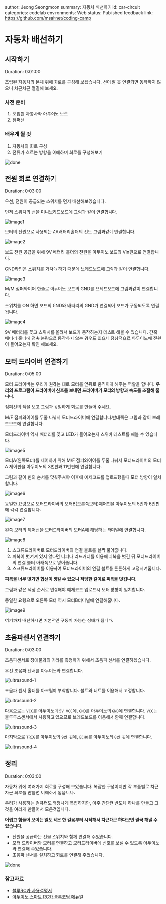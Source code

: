 author: Jeong Seongmoon
summary: 자동차 배선하기
id: car-circuit
categories: codelab
environments: Web
status: Published
feedback link: https://github.com/msaltnet/coding-camp

# 자동차 배선하기

## 시작하기
Duration: 0:01:00

조립된 자동차의 본체 위에 회로를 구성해 보겠습니다. 선이 잘 못 연결되면 동작하지 않으니 차근차근 열결해 보세요.

### 사전 준비
1. 조립된 자동차와 아두이노 보드
2. 점퍼선

### 배우게 될 것
1. 자동차의 회로 구성
1. 전류가 흐르는 방향을 이해하며 회로를 구성해보기

![done](./img/done.jpg)

## 전원 회로 연결하기
Duration: 0:03:00

우선, 전원이 공급되는 스위치를 먼저 배선해보겠습니다.

먼저 스위치의 선을 미니브레드보드에 그림과 같이 연결합니다.

![image1](./img/1.png)

모터의 전원으로 사용되는 AA배터리홀더의 선도 그림과같이 연결합니다.

![image2](./img/2.png)

보드 전원 공급을 위해 9V 배터리 홀더의 전원을 아두이노 보드의 Vin핀으로 연결합니다.

GND라인은 스위치를 거쳐야 하기 때문에 브레드보드에 그림과 같이 연결합니다.

![image3](./img/3.png)

M/M 점퍼와이어 한줄로 아두이노 보드의 GND를 브레드보드에 그림과같이 연결합니다.

스위치를 ON 하면 보드의 GND와 배터리의 GND가 연결되어 보드가 구동되도록 연결됩니다.

![image4](./img/4.png)

9V 배터리를 꽂고 스위치를 올려서 보드가 동작하는지 테스트 해볼 수 있습니다. 간혹 배터리 홀더에 접촉 불량으로 동작하지 않는 경우도 있으니 정상적으로 아두이노에 전원이 들어오는지 확인 해보세요.

## 모터 드라이버 연결하기
Duration: 0:05:00

모터 드라이버는 우리가 원하는 대로 모터를 앞뒤로 움직이게 해주는 역할을 합니다. **우리의 프로그램이 드라이버에 신호를 보내면 드라이버가 모터의 방향과 속도를 조절해 줍니다.**

점퍼선의 색을 보고 그림과 동일하게 회로를 만들어 주세요.

M/F 점퍼와이어를 두줄 나눠서 모터드라이버에 연결합니다.반대쪽은 그림과 같이 브레드보드에 연결합니다.

모터드라이버 역시 배터리를 꽂고 LED가 들어오는지 스위치 테스트를 해볼 수 있습니다. 

![image5](./img/5.png)

모터A(왼쪽모터)를 제어하기 위해 M/F 점퍼와이어를 두줄 나눠서 모터드라이버의 모터A 제어핀을 아두이노의 3번핀과 11번핀에 연결합니다.

그림과 같이 핀의 순서를 맞춰주셔야 이후에 예제코드를 업로드했을때 모터 방향이 일치합니다.

![image6](./img/6.png)

동일한 요령으로 모터드라이버의 모터B(오른쪽모터)제어핀을 아두이노의 5번과 6번핀에 각각 연결합니다.

![image7](./img/7.png)

왼쪽 모터의 제어선을 모터드라이버의 모터A에 해당하는 터미널에 연결합니다.

![image8](./img/8.png)

1. 스크류드라이버로 모터드라이버의 연결 볼트를 살짝 풀어줍니다.
2. 피복이 벗겨져 있지 않다면 니퍼나 리드커터를 이용해 피복을 벗긴 뒤 모터드라이버의 연결 볼터 아래쪽으로 넣어줍니다.
3. 스크류드라이버를 이용하여 모터드라이버의 연결 볼트를 튼튼하게 고정시켜줍니다.

**피복을 너무 벗기면 합선이 생길 수 있으니 적당한 길이로 피복을 벗깁니다.**

그림과 같은 색상 순서로 연결해야 예제코드 업로드시 모터 방향이 일치합니다.

동일한 요령으로 오른쪽 모터 역시 모터B터미널에 연결해줍니다.

![image9](./img/9.png)

여기까지 배선하시면 기본적인 구동이 가능한 상태가 됩니다.

## 초음파센서 연결하기
Duration: 0:03:00

초음파센서로 장애물과의 거리를 측정하기 위해서 초음파 센서를 연결하겠습니다.

우선 초음파 센서를 아두이노와 연결합니다.

![ultrasound-1](./img/ultrasound-1.jpg)

초음파 센서 홀더를 아크릴에 부착합니다. 볼트와 너트를 이용해서 고정합니다.

![ultrasound-2](./img/ultrasound-2.jpg)

다음으로는 `VCC`를 아두이노의 `5V VCC`에, `GND`를 아두이노의 `GND`에 연결합니다. `VCC`는 블루투스센서에서 사용하고 있으므로 브레드보드를 이용해서 함께 연결합니다.

![ultrasound-3](./img/ultrasound-3.jpg)

마지막으로 `TRIG`를 아두이노의 `9번 핀`에, `ECHO`를 아두이노의 `8번 핀`에 연결합니다.

![ultrasound-4](./img/ultrasound-4.jpg)

## 정리
Duration: 0:03:00

자동차 위에 여러가지 회로를 구성해 보았습니다. 복잡한 구성이지만 각 부품별로 차근차근 회로를 만들면 이해하기 쉽습니다.

우리가 사용하는 컴퓨터도 엄청나게 복잡하지만, 아주 간단한 반도체 하나를 만들고 그것을 여러개 만들어서 모은것입니다.

**어렵고 힘들어 보이는 일도 작은 한 걸음부터 시작해서 차근차근 하다보면 결국 해낼 수 있습니다.**

- 전원을 공급하는 선을 스위치와 함께 연결해 주었습니다.
- 모터 드라이버와 모터를 연결하고 모터드라이버에 신호를 보낼 수 있도록 아두이노와 연결해 주었습니다.
- 초음파 센서를 설치하고 회로를 연결해 주었습니다.

![done](./img/done.jpg)

### 참고자료
- [블루RC카 사용설명서](https://www.devicemart.co.kr/goods/download?id=1385495&rank=1)
- [아두이노 스마트 RC카 블록코딩 메뉴얼](https://www.devicemart.co.kr/goods/download?id=1385495&rank=2)
